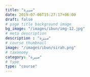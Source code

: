 ```yaml
---
title: "سيرة"
date: 2019-07-06T15:27:17+06:00
draft: false
# page title background image
bg_image: "/images/ibun/img-12.jpg"
# meta description
description : "سيرة"
# course thumbnail
image: "/images/ibun/sirah.png"
# taxonomy
category: "سيرة"
# type
type: "course"
---
```

